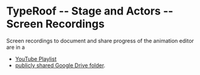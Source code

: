 # TypeRoof -- Stage and Actors -- Screen Recordings

Screen recordings to document and share progress of the animation editor are in a

 * [YouTube Playlist](https://youtube.com/playlist?list=PLvx3eRTt96YNb9jYtqJm9WCYkVVGH2Kr3)
 * [publicly shared Google Drive folder](https://drive.google.com/drive/folders/1lMYFHhyYxIAp3te7NZIH6AH0TijNZh5g).
